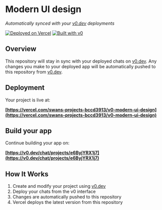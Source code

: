 # Modern UI design

*Automatically synced with your [v0.dev](https://v0.dev) deployments*

[![Deployed on Vercel](https://img.shields.io/badge/Deployed%20on-Vercel-black?style=for-the-badge&logo=vercel)](https://vercel.com/swans-projects-bccd3913/v0-modern-ui-design)
[![Built with v0](https://img.shields.io/badge/Built%20with-v0.dev-black?style=for-the-badge)](https://v0.dev/chat/projects/e6ByjYRX1j7)

## Overview

This repository will stay in sync with your deployed chats on [v0.dev](https://v0.dev).
Any changes you make to your deployed app will be automatically pushed to this repository from [v0.dev](https://v0.dev).

## Deployment

Your project is live at:

**[https://vercel.com/swans-projects-bccd3913/v0-modern-ui-design](https://vercel.com/swans-projects-bccd3913/v0-modern-ui-design)**

## Build your app

Continue building your app on:

**[https://v0.dev/chat/projects/e6ByjYRX1j7](https://v0.dev/chat/projects/e6ByjYRX1j7)**

## How It Works

1. Create and modify your project using [v0.dev](https://v0.dev)
2. Deploy your chats from the v0 interface
3. Changes are automatically pushed to this repository
4. Vercel deploys the latest version from this repository
